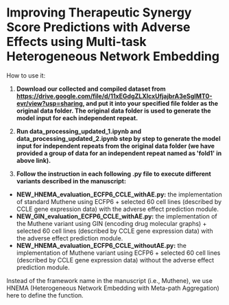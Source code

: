 # Improving Therapeutic Synergy Score Predictions with Adverse Effects using Multi-task Heterogeneous Network Embedding 

How to use it:

1. __Download our collected and compiled dataset from https://drive.google.com/file/d/11xEGdgZLXlcxUfjajbrA3eSgIMT0-evr/view?usp=sharing, and put it into your specified file folder as the original data folder. The original data folder is used to generate the model input for each independent repeat.__

2. __Run data_processing_updated_1.ipynb and data_processing_updated_2.ipynb step by step to generate the model input for independent repeats from the original data folder (we have provided a group of data for an independent repeat named as 'fold1' in above link).__
3. __Follow the instruction in each following .py file to execute different variants described in the manuscript:__
  * __NEW_HNEMA_evaluation_ECFP6_CCLE_withAE.py:__ the implementation of standard Muthene using ECFP6 + selected 60 cell lines (described by CCLE gene expression data) with the adverse effect prediction module.
  * __NEW_GIN_evaluation_ECFP6_CCLE_withAE.py:__ the implementation of the Muthene variant using GIN (encoding drug molecular graphs) + selected 60 cell lines (described by CCLE gene expression data) with the adverse effect prediction module.
  * __NEW_HNEMA_evaluation_ECFP6_CCLE_withoutAE.py:__ the implementation of Muthene variant using ECFP6 + selected 60 cell lines (described by CCLE gene expression data) without the adverse effect prediction module.

Instead of the framework name in the manuscript (i.e., Muthene), we use HNEMA (Heterogeneous Network Embedding with Meta-path Aggregation) here to define the function.
